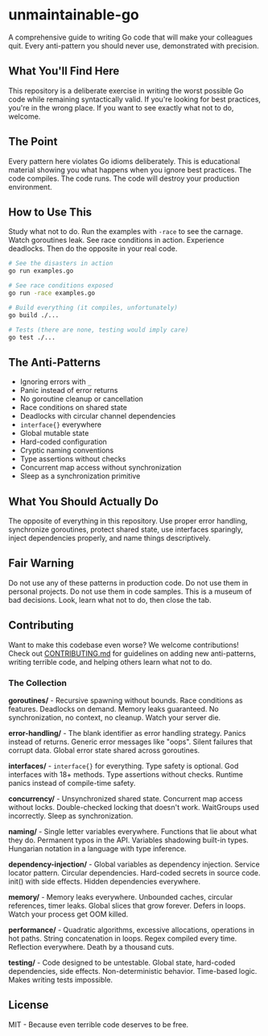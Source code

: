 # unmaintainable-go

A comprehensive guide to writing Go code that will make your colleagues quit. Every anti-pattern you should never use, demonstrated with precision.

## What You'll Find Here

This repository is a deliberate exercise in writing the worst possible Go code while remaining syntactically valid. If you're looking for best practices, you're in the wrong place. If you want to see exactly what not to do, welcome.

## The Point

Every pattern here violates Go idioms deliberately. This is educational material showing you what happens when you ignore best practices. The code compiles. The code runs. The code will destroy your production environment.

## How to Use This

Study what not to do. Run the examples with `-race` to see the carnage. Watch goroutines leak. See race conditions in action. Experience deadlocks. Then do the opposite in your real code.

```bash
# See the disasters in action
go run examples.go

# See race conditions exposed
go run -race examples.go

# Build everything (it compiles, unfortunately)
go build ./...

# Tests (there are none, testing would imply care)
go test ./...
```

## The Anti-Patterns

- Ignoring errors with `_`
- Panic instead of error returns
- No goroutine cleanup or cancellation
- Race conditions on shared state
- Deadlocks with circular channel dependencies
- `interface{}` everywhere
- Global mutable state
- Hard-coded configuration
- Cryptic naming conventions
- Type assertions without checks
- Concurrent map access without synchronization
- Sleep as a synchronization primitive

## What You Should Actually Do

The opposite of everything in this repository. Use proper error handling, synchronize goroutines, protect shared state, use interfaces sparingly, inject dependencies properly, and name things descriptively.

## Fair Warning

Do not use any of these patterns in production code. Do not use them in personal projects. Do not use them in code samples. This is a museum of bad decisions. Look, learn what not to do, then close the tab.

## Contributing

Want to make this codebase even worse? We welcome contributions! Check out [CONTRIBUTING.md](CONTRIBUTING.md) for guidelines on adding new anti-patterns, writing terrible code, and helping others learn what not to do.

### The Collection

**goroutines/** - Recursive spawning without bounds. Race conditions as features. Deadlocks on demand. Memory leaks guaranteed. No synchronization, no context, no cleanup. Watch your server die.

**error-handling/** - The blank identifier as error handling strategy. Panics instead of returns. Generic error messages like "oops". Silent failures that corrupt data. Global error state shared across goroutines.

**interfaces/** - `interface{}` for everything. Type safety is optional. God interfaces with 18+ methods. Type assertions without checks. Runtime panics instead of compile-time safety.

**concurrency/** - Unsynchronized shared state. Concurrent map access without locks. Double-checked locking that doesn't work. WaitGroups used incorrectly. Sleep as synchronization.

**naming/** - Single letter variables everywhere. Functions that lie about what they do. Permanent typos in the API. Variables shadowing built-in types. Hungarian notation in a language with type inference.

**dependency-injection/** - Global variables as dependency injection. Service locator pattern. Circular dependencies. Hard-coded secrets in source code. init() with side effects. Hidden dependencies everywhere.

**memory/** - Memory leaks everywhere. Unbounded caches, circular references, timer leaks. Global slices that grow forever. Defers in loops. Watch your process get OOM killed.

**performance/** - Quadratic algorithms, excessive allocations, operations in hot paths. String concatenation in loops. Regex compiled every time. Reflection everywhere. Death by a thousand cuts.

**testing/** - Code designed to be untestable. Global state, hard-coded dependencies, side effects. Non-deterministic behavior. Time-based logic. Makes writing tests impossible.


## License

MIT - Because even terrible code deserves to be free.
